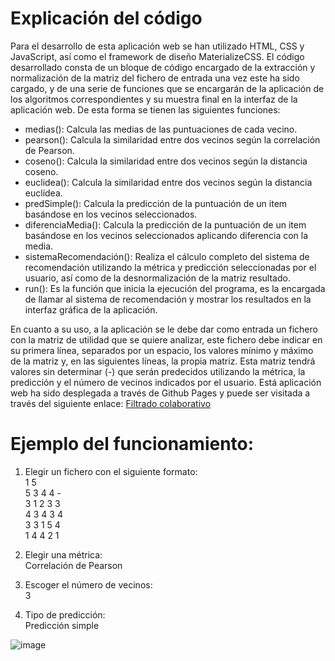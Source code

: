 # Explicación del código
  Para el desarrollo de esta aplicación web se han utilizado HTML, CSS y JavaScript, así como el framework de diseño MaterializeCSS. El código desarrollado consta de un bloque de código encargado de la extracción y normalización de la matriz del fichero de entrada una vez este ha sido cargado, y de una serie de funciones que se encargarán de la aplicación de los algoritmos correspondientes y su muestra final en la interfaz de la aplicación web. De esta forma se tienen las siguientes funciones:
  - medias(): Calcula las medias de las puntuaciones de cada vecino.
  - pearson(): Calcula la similaridad entre dos vecinos según la correlación de Pearson.
  - coseno(): Calcula la similaridad entre dos vecinos según la distancia coseno.
  - euclidea(): Calcula la similaridad entre dos vecinos según la distancia euclídea.
  - predSimple(): Calcula la predicción de la puntuación de un item basándose en los vecinos seleccionados.
  - diferenciaMedia(): Calcula la predicción de la puntuación de un item basándose en los vecinos seleccionados aplicando diferencia con la media.
  - sistemaRecomendación(): Realiza el cálculo completo del sistema de recomendación utilizando la métrica y predicción seleccionadas por el usuario, así como de la desnormalización de la matriz resultado.
  - run(): Es la función que inicia la ejecución del programa, es la encargada de llamar al sistema de recomendación y mostrar los resultados en la interfaz gráfica de la aplicación.
  
  En cuanto a su uso, a la aplicación se le debe dar como entrada un fichero con la matriz de utilidad que se quiere analizar, este fichero debe indicar en su primera línea, separados por un espacio, los valores mínimo y máximo de la matriz y, en las siguientes líneas, la propia matriz. Esta matriz tendrá valores sin determinar (-) que serán predecidos utilizando la métrica, la predicción y el número de vecinos indicados por el usuario. Está aplicación web ha sido desplegada a través de Github Pages y puede ser visitada a través del siguiente enlace: [Filtrado colaborativo](https://alu0101339542.github.io/FiltradoColaborativo.github.io/)

# Ejemplo del funcionamiento:
1. Elegir un fichero con el siguiente formato: </br>
  1 5</br>
  5 3 4 4 -</br>
  3 1 2 3 3</br>
  4 3 4 3 4</br>
  3 3 1 5 4</br>
  1 4 4 2 1</br>

 

2. Elegir una métrica:</br>
  Correlación de Pearson

3. Escoger el número de vecinos: </br>
  3
4. Tipo de predicción:</br>
  Predicción simple
  
  

![image](https://user-images.githubusercontent.com/72199884/198886502-748286df-f4c8-4899-8c0d-d48923d7be74.png)
